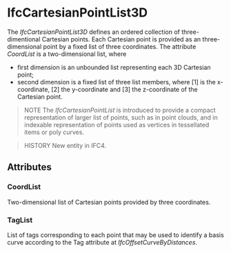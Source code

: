 # IfcCartesianPointList3D

The _IfcCartesianPointList3D_ defines an ordered collection of three-dimentional Cartesian points. Each Cartesian point is provided as an three-dimensional point by a fixed list of three coordinates. The attribute _CoordList_ is a two-dimensional list, where<!-- end of definition -->

* first dimension is an unbounded list representing each 3D Cartesian point;
* second dimension is a fixed list of three list members, where [1] is the x-coordinate, [2] the y-coordinate and [3] the z-coordinate of the Cartesian point.

> NOTE  The _IfcCartesianPointList_ is introduced to provide a compact representation of larger list of points, such as in point clouds, and in indexable representation of points used as vertices in tessellated items or poly curves.

> HISTORY  New entity in IFC4.

## Attributes

### CoordList
Two-dimensional list of Cartesian points provided by three coordinates.

### TagList
List of tags corresponding to each point that may be used to identify a basis curve according to the Tag attribute at _IfcOffsetCurveByDistances_.
